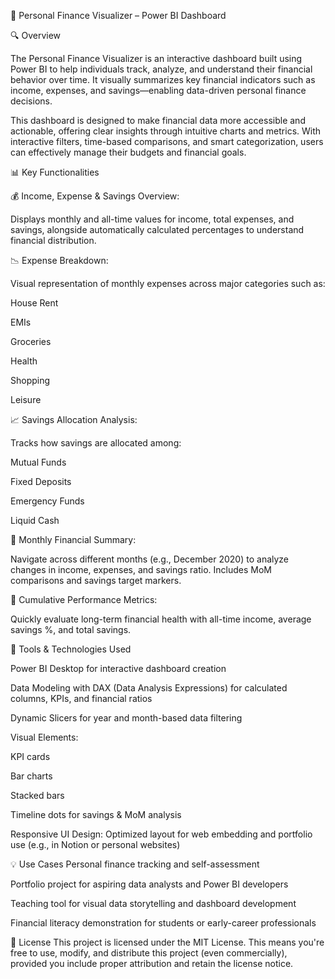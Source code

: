 💼 Personal Finance Visualizer – Power BI Dashboard

🔍 Overview

The Personal Finance Visualizer is an interactive dashboard built using Power BI to help individuals track, analyze, and understand their financial behavior over time. It visually summarizes key financial indicators such as income, expenses, and savings—enabling data-driven personal finance decisions.

This dashboard is designed to make financial data more accessible and actionable, offering clear insights through intuitive charts and metrics. With interactive filters, time-based comparisons, and smart categorization, users can effectively manage their budgets and financial goals.

📊 Key Functionalities

💰 Income, Expense & Savings Overview:

Displays monthly and all-time values for income, total expenses, and savings, alongside automatically calculated percentages to understand financial distribution.

📉 Expense Breakdown:

Visual representation of monthly expenses across major categories such as:

House Rent

EMIs

Groceries

Health

Shopping

Leisure

📈 Savings Allocation Analysis:

Tracks how savings are allocated among:

Mutual Funds

Fixed Deposits

Emergency Funds

Liquid Cash

📅 Monthly Financial Summary:

Navigate across different months (e.g., December 2020) to analyze changes in income, expenses, and savings ratio. Includes MoM comparisons and savings target markers.

📌 Cumulative Performance Metrics:

Quickly evaluate long-term financial health with all-time income, average savings %, and total savings.

🧰 Tools & Technologies Used

Power BI Desktop for interactive dashboard creation

Data Modeling with DAX (Data Analysis Expressions) for calculated columns, KPIs, and financial ratios

Dynamic Slicers for year and month-based data filtering

Visual Elements:

KPI cards

Bar charts

Stacked bars

Timeline dots for savings & MoM analysis

Responsive UI Design:
Optimized layout for web embedding and portfolio use (e.g., in Notion or personal websites)

💡 Use Cases
Personal finance tracking and self-assessment

Portfolio project for aspiring data analysts and Power BI developers

Teaching tool for visual data storytelling and dashboard development

Financial literacy demonstration for students or early-career professionals

📜 License
This project is licensed under the MIT License.
This means you're free to use, modify, and distribute this project (even commercially), provided you include proper attribution and retain the license notice.

